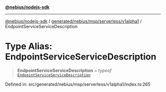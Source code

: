 [**@nebius/nodejs-sdk**](../../../../../../README.md)

***

[@nebius/nodejs-sdk](../../../../../../README.md) / [generated/nebius/msp/serverless/v1alpha1](../README.md) / EndpointServiceServiceDescription

# Type Alias: EndpointServiceServiceDescription

> **EndpointServiceServiceDescription** = *typeof* [`EndpointServiceServiceDescription`](../variables/EndpointServiceServiceDescription.md)

Defined in: src/generated/nebius/msp/serverless/v1alpha1/index.ts:265
